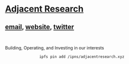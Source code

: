  </head>

 <body>
  <div id="preamble">
   <a href="https://github.com/adjacentresearch"><h1 class="title">Adjacent Research</h1></a>

   <h2 class="subtitle">
    <a href="mailto:nate@adjacentresearch.xyz">email</a>,
    <a href="https://adjacentresearch.xyz">website</a>,
    <a href="https://twitter.com/adjacent___">twitter</a>
   </h2>

   <br />
  </div>

  <div>
   <p> Building, Operating, and Investing in our interests</p>
   
   <div>
    <center><code>ipfs pin add /ipns/adjacentresearch.xyz</code></center>
   </div>
